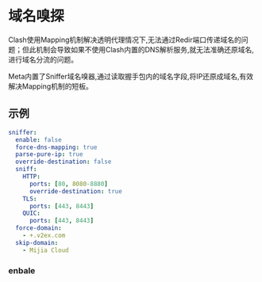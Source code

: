 # 域名嗅探

Clash使用Mapping机制解决透明代理情况下,无法通过Redir端口传递域名的问题；但此机制会导致如果不使用Clash内置的DNS解析服务,就无法准确还原域名,进行域名分流的问题。

Meta内置了Sniffer域名嗅器,通过读取握手包内的域名字段,将IP还原成域名,有效解决Mapping机制的短板。

## 示例

```yaml
sniffer:
  enable: false
  force-dns-mapping: true
  parse-pure-ip: true
  override-destination: false
  sniff:
    HTTP:
      ports: [80, 8080-8880]
      override-destination: true
    TLS:
      ports: [443, 8443]
    QUIC:
      ports: [443, 8443]
  force-domain:
    - +.v2ex.com
  skip-domain:
    - Mijia Cloud
```

### enbale
